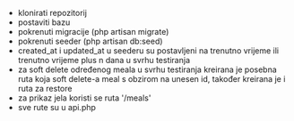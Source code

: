 - klonirati repozitorij
- postaviti bazu
- pokrenuti migracije (php artisan migrate)
- pokrenuti seeder (php artisan db:seed)
- created_at i updated_at u seederu su postavljeni na trenutno vrijeme ili trenutno vrijeme plus n dana u svrhu testiranja
- za soft delete određenog meala u svrhu testiranja kreirana je posebna ruta koja soft delete-a meal s obzirom na unesen id, također kreirana je i ruta za restore
- za prikaz jela koristi se ruta '/meals'
- sve rute su u api.php



